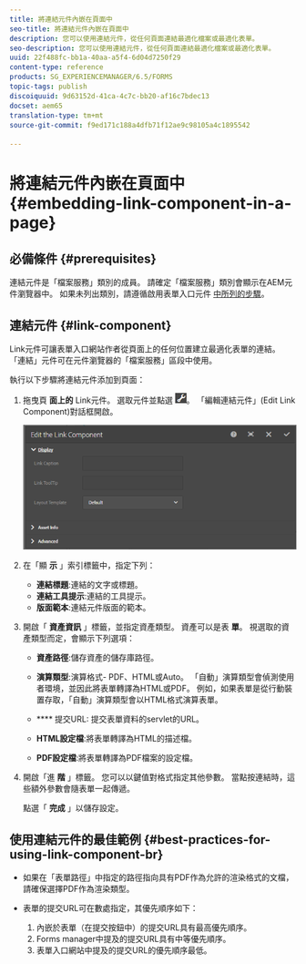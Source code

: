 ```yaml
---
title: 將連結元件內嵌在頁面中
seo-title: 將連結元件內嵌在頁面中
description: 您可以使用連結元件，從任何頁面連結最適化檔案或最適化表單。
seo-description: 您可以使用連結元件，從任何頁面連結最適化檔案或最適化表單。
uuid: 22f488fc-bb1a-40aa-a5f4-6d04d7250f29
content-type: reference
products: SG_EXPERIENCEMANAGER/6.5/FORMS
topic-tags: publish
discoiquuid: 9d63152d-41ca-4c7c-bb20-af16c7bdec13
docset: aem65
translation-type: tm+mt
source-git-commit: f9ed171c188a4dfb71f12ae9c98105a4c1895542

---
```



# 將連結元件內嵌在頁面中{#embedding-link-component-in-a-page}

## 必備條件 {#prerequisites}

連結元件是「檔案服務」類別的成員。 請確定「檔案服務」類別會顯示在AEM元件瀏覽器中。 如果未列出類別，請遵循啟用表單入口元件 [中所列的步驟](/help/forms/using/enabling-forms-portal-components.md)。

## 連結元件 {#link-component}

Link元件可讓表單入口網站作者從頁面上的任何位置建立最適化表單的連結。 「連結」元件可在元件瀏覽器的「檔案服務」區段中使用。

執行以下步驟將連結元件添加到頁面：

1. 拖曳頁 **面上的** Link元件。 選取元件並點選 ![cmppr](assets/cmppr.png)。 「編輯連結元件」(Edit Link Component)對話框開啟。

   ![edit-link-component](assets/edit-link-component.png)

1. 在「顯 **示** 」索引標籤中，指定下列：

   * **連結標題**:連結的文字或標題。
   * **連結工具提示**:連結的工具提示。
   * **版面範本**:連結元件版面的範本。

1. 開啟「 **資產資訊** 」標籤，並指定資產類型。 資產可以是表 **單**。 視選取的資產類型而定，會顯示下列選項：

   * **資產路徑**:儲存資產的儲存庫路徑。

   * **演算類型**:演算格式- PDF、HTML或Auto。 「自動」演算類型會偵測使用者環境，並因此將表單轉譯為HTML或PDF。 例如，如果表單是從行動裝置存取，「自動」演算類型會以HTML格式演算表單。
   * **** 提交URL: 提交表單資料的servlet的URL。
   * **HTML設定檔**:將表單轉譯為HTML的描述檔。
   * **PDF設定檔**:將表單轉譯為PDF檔案的設定檔。

1. 開啟「進 **階** 」標籤。 您可以以鍵值對格式指定其他參數。 當點按連結時，這些額外參數會隨表單一起傳遞。

   點選「 **完成** 」以儲存設定。

## 使用連結元件的最佳範例 {#best-practices-for-using-link-component-br}

* 如果在「表單路徑」中指定的路徑指向具有PDF作為允許的渲染格式的文檔，請確保選擇PDF作為渲染類型。
* 表單的提交URL可在數處指定，其優先順序如下：

   1. 內嵌於表單（在提交按鈕中）的提交URL具有最高優先順序。
   1. Forms manager中提及的提交URL具有中等優先順序。
   1. 表單入口網站中提及的提交URL的優先順序最低。
